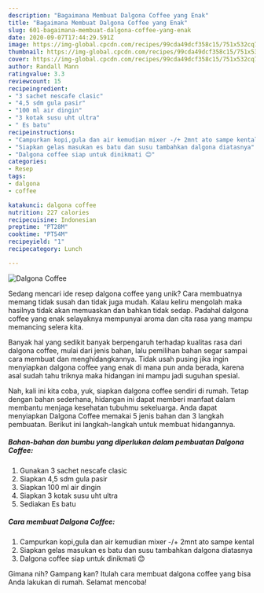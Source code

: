 ```yaml
---
description: "Bagaimana Membuat Dalgona Coffee yang Enak"
title: "Bagaimana Membuat Dalgona Coffee yang Enak"
slug: 601-bagaimana-membuat-dalgona-coffee-yang-enak
date: 2020-09-07T17:44:29.591Z
image: https://img-global.cpcdn.com/recipes/99cda49dcf358c15/751x532cq70/dalgona-coffee-foto-resep-utama.jpg
thumbnail: https://img-global.cpcdn.com/recipes/99cda49dcf358c15/751x532cq70/dalgona-coffee-foto-resep-utama.jpg
cover: https://img-global.cpcdn.com/recipes/99cda49dcf358c15/751x532cq70/dalgona-coffee-foto-resep-utama.jpg
author: Randall Mann
ratingvalue: 3.3
reviewcount: 15
recipeingredient:
- "3 sachet nescafe clasic"
- "4,5 sdm gula pasir"
- "100 ml air dingin"
- "3 kotak susu uht ultra"
- " Es batu"
recipeinstructions:
- "Campurkan kopi,gula dan air kemudian mixer -/+ 2mnt ato sampe kental"
- "Siapkan gelas masukan es batu dan susu tambahkan dalgona diatasnya"
- "Dalgona coffee siap untuk dinikmati 😊"
categories:
- Resep
tags:
- dalgona
- coffee

katakunci: dalgona coffee 
nutrition: 227 calories
recipecuisine: Indonesian
preptime: "PT28M"
cooktime: "PT54M"
recipeyield: "1"
recipecategory: Lunch

---
```



![Dalgona Coffee](https://img-global.cpcdn.com/recipes/99cda49dcf358c15/751x532cq70/dalgona-coffee-foto-resep-utama.jpg)

Sedang mencari ide resep dalgona coffee yang unik? Cara membuatnya memang tidak susah dan tidak juga mudah. Kalau keliru mengolah maka hasilnya tidak akan memuaskan dan bahkan tidak sedap. Padahal dalgona coffee yang enak selayaknya mempunyai aroma dan cita rasa yang mampu memancing selera kita.



Banyak hal yang sedikit banyak berpengaruh terhadap kualitas rasa dari dalgona coffee, mulai dari jenis bahan, lalu pemilihan bahan segar sampai cara membuat dan menghidangkannya. Tidak usah pusing jika ingin menyiapkan dalgona coffee yang enak di mana pun anda berada, karena asal sudah tahu triknya maka hidangan ini mampu jadi suguhan spesial.


Nah, kali ini kita coba, yuk, siapkan dalgona coffee sendiri di rumah. Tetap dengan bahan sederhana, hidangan ini dapat memberi manfaat dalam membantu menjaga kesehatan tubuhmu sekeluarga. Anda dapat menyiapkan Dalgona Coffee memakai 5 jenis bahan dan 3 langkah pembuatan. Berikut ini langkah-langkah untuk membuat hidangannya.

<!--inarticleads1-->

##### Bahan-bahan dan bumbu yang diperlukan dalam pembuatan Dalgona Coffee:

1. Gunakan 3 sachet nescafe clasic
1. Siapkan 4,5 sdm gula pasir
1. Siapkan 100 ml air dingin
1. Siapkan 3 kotak susu uht ultra
1. Sediakan  Es batu




<!--inarticleads2-->

##### Cara membuat Dalgona Coffee:

1. Campurkan kopi,gula dan air kemudian mixer -/+ 2mnt ato sampe kental
1. Siapkan gelas masukan es batu dan susu tambahkan dalgona diatasnya
1. Dalgona coffee siap untuk dinikmati 😊




Gimana nih? Gampang kan? Itulah cara membuat dalgona coffee yang bisa Anda lakukan di rumah. Selamat mencoba!
